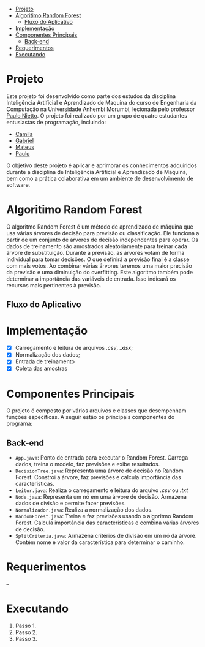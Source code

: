 - [Projeto](#projeto)
- [Algoritimo Random Forest](#algoritimo-random-forest)
  - [Fluxo do Aplicativo](#fluxo-do-aplicativo)
- [Implementação](#implementação)
- [Componentes Principais](#componentes-principais)
  - [Back-end](#back-end)
- [Requerimentos](#requerimentos)
- [Executando](#executando)

# Projeto
Este projeto foi desenvolvido como parte dos estudos da disciplina Inteligência Artificial e Aprendizado de Maquina do curso de Engenharia da Computação na Universidade Anhembi Morumbi, lecionada pelo professor [Paulo Nietto](https://github.com/paulonietto). O projeto foi realizado por um grupo de quatro estudantes entusiastas de programação, incluindo:
- [Camila](https://github.com/ccaetano478)
- [Gabriel](https://github.com/gabrielsteffen)
- [Mateus](https://github.com/MtTimm)
- [Paulo](https://github.com/paulodaniellac)

O objetivo deste projeto é aplicar e aprimorar os conhecimentos adquiridos durante a disciplina de Inteligência Artificial e Aprendizado de Maquina, bem como a prática colaborativa em um ambiente de desenvolvimento de software.

# Algoritimo Random Forest
O algoritmo Random Forest é um método de aprendizado de máquina que usa várias árvores de decisão para previsão ou classificação. Ele funciona a partir de um conjunto de árvores de decisão independentes para operar. Os dados de treinamento são amostrados aleatoriamente para treinar cada árvore de substituição. Durante a previsão, as árvores votam de forma individual para tomar decisões. O que definirá a previsão final é a classe com mais votos. Ao combinar várias árvores teremos uma maior precisão da previsão e uma diminuição do overfitting. Este algoritmo também pode determinar a importância das variáveis de entrada. Isso indicará os recursos mais pertinentes à previsão.

## Fluxo do Aplicativo


# Implementação
- [x] Carregamento e leitura de arquivos *.csv*, *.xlsx*;
- [x] Normalização dos dados;
- [X] Entrada de treinamento
- [X] Coleta das amostras

# Componentes Principais
O projeto é composto por vários arquivos e classes que desempenham funções específicas. A seguir estão os principais componentes do programa:

## Back-end
- `App.java`: Ponto de entrada para executar o Random Forest. Carrega dados, treina o modelo, faz previsões e exibe resultados.
- `DecisionTree.java`: Representa uma árvore de decisão no Random Forest. Constrói a árvore, faz previsões e calcula importância das características.
- `Leitor.java`: Realiza o carregamento e leitura do arquivo *.csv* ou *.txt*
- `Node.java`: Representa um nó em uma árvore de decisão. Armazena dados de divisão e permite fazer previsões.
- `Normalizador.java`: Realiza a normalização dos dados.
- `RandomForest.java`: Treina e faz previsões usando o algoritmo Random Forest. Calcula importância das características e combina várias árvores de decisão. 
- `SplitCriteria.java`: Armazena critérios de divisão em um nó da árvore. Contém nome e valor da característica para determinar o caminho.


# Requerimentos
–
# Executando
1. Passo 1.
2. Passo 2.
3. Passo 3.
